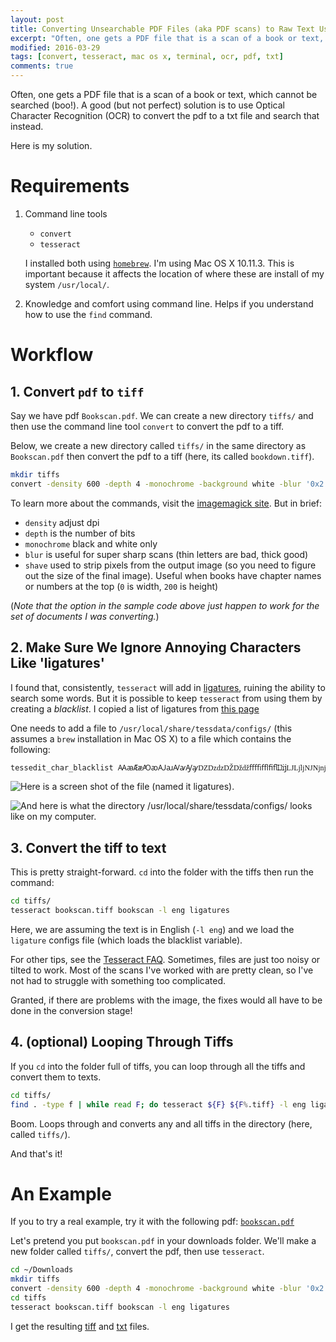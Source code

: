 ```yaml
---
layout: post
title: Converting Unsearchable PDF Files (aka PDF scans) to Raw Text Using Command Line Tools `convert` and `tesseract`
excerpt: "Often, one gets a PDF file that is a scan of a book or text, which cannot be searched (boo!). A good (but not perfect) solution is to use Optical Character Recognition (OCR) to convert the pdf to a txt file and search that instead."
modified: 2016-03-29
tags: [convert, tesseract, mac os x, terminal, ocr, pdf, txt]
comments: true
---
```


Often, one gets a PDF file that is a scan of a book or text, which cannot be searched (boo!). A good (but not perfect) solution is to use Optical Character Recognition (OCR) to convert the pdf to a txt file and search that instead.

Here is my solution.

# Requirements

1. Command line tools
	+ `convert`
	+ `tesseract`
	
	I installed both using [`homebrew`](http://brew.sh/). I'm using Mac OS X 10.11.3. This is important because it affects the location of where these are install of my system `/usr/local/`.
2. Knowledge and comfort using command line. Helps if you understand how to use the `find` command.

# Workflow

## 1. Convert `pdf` to `tiff`

Say we have pdf `Bookscan.pdf`. We can create a new directory `tiffs/` and then use the command line tool `convert` to convert the pdf to a tiff.

Below, we create a new directory called `tiffs/` in the same directory as `Bookscan.pdf` then convert the pdf to a tiff (here, its called `bookdown.tiff`).

```bash
mkdir tiffs
convert -density 600 -depth 4 -monochrome -background white -blur '0x2' -shave '0x200' Bookscan.pdf tiffs/bookdown.tiff
```
	
To learn more about the commands, visit the [imagemagick site](http://www.imagemagick.org/script/command-line-options.php). But in brief:

+ `density` adjust dpi
+ `depth` is the number of bits
+ `monochrome` black and white only
+ `blur` is useful for super sharp scans (thin letters are bad, thick good)
+ `shave` used to strip pixels from the output image (so you need to figure out the size of the final image). Useful when books have chapter names or numbers at the top (`0` is width, `200` is height)

(*Note that the option in the sample code above just happen to work for the set of documents I was converting.*)

## 2. Make Sure We Ignore Annoying Characters Like 'ligatures'

I found that, consistently, `tesseract` will add in [ligatures](https://en.wikipedia.org/wiki/Typographic_ligature), ruining the ability to search some words. But it is possible to keep `tesseract` from using them by creating a *blacklist*. I copied a list of ligatures from [this page](https://en.wikipedia.org/wiki/List_of_precomposed_Latin_characters_in_Unicode) 

One needs to add a file to `/usr/local/share/tessdata/configs/` (this assumes a `brew` installation in Mac OS X) to a file which contains the following:

```bash
tessedit_char_blacklist ꜲꜳÆæꜴꜵꜶꜷꜸꜹꜼꜽǱǲǳǄǅǆﬀﬃﬄﬁﬂĲĳǇǈǉǊǋǌŒœꝎꝏﬅᵫꝠꝡ
```

![Here is a screen shot of the file (named it `ligatures`).](https://www.dropbox.com/s/z7rhn1v66cm4jli/ligatures.png?raw=1)

![And here is what the directory `/usr/local/share/tessdata/configs/` looks like on my computer.](https://www.dropbox.com/s/24nwja0r0y6v2bo/ligatures_dir.png?raw=1)

## 3. Convert the tiff to text

This is pretty straight-forward. `cd` into the folder with the tiffs then run the command:

```bash
cd tiffs/
tesseract bookscan.tiff bookscan -l eng ligatures                                                            
```

Here, we are assuming the text is in English (`-l eng`) and we load the `ligature` configs file (which loads the blacklist variable).

For other tips, see the [Tesseract FAQ](https://github.com/tesseract-ocr/tesseract/wiki/FAQ). Sometimes, files are just too noisy or tilted to work. Most of the scans I've worked with are pretty clean, so I've not had to struggle with something too complicated.

Granted, if there are problems with the image, the fixes would all have to be done in the conversion stage!

## 4. (optional) Looping Through Tiffs

If you `cd` into the folder full of tiffs, you can loop through all the tiffs and convert them to texts.

```bash
cd tiffs/
find . -type f | while read F; do tesseract ${F} ${F%.tiff} -l eng ligatures; done;                          
```

Boom. Loops through and converts any and all tiffs in the directory (here, called `tiffs/`).

And that's it!

# An Example

If you to try a real example, try it with the following pdf: [`bookscan.pdf`](https://www.dropbox.com/s/ihn23r2olq211za/bookscan.pdf?dl=0)

Let's pretend you put `bookscan.pdf` in your downloads folder. We'll make a new folder called `tiffs/`, convert the pdf, then use `tesseract`.

```bash
cd ~/Downloads
mkdir tiffs
convert -density 600 -depth 4 -monochrome -background white -blur '0x2' -shave '200x450' bookscan.pdf tiffs/bookscan.tiff
cd tiffs
tesseract bookscan.tiff bookscan -l eng ligatures
```

I get the resulting [tiff](https://www.dropbox.com/s/4twn7egdkdj0ox0/bookscan.tiff?raw=1) and [txt](https://www.dropbox.com/s/ik27dm6dmjsq05n/bookscan.txt?raw=1) files.

<script>
  (function(i,s,o,g,r,a,m){i['GoogleAnalyticsObject']=r;i[r]=i[r]||function(){
  (i[r].q=i[r].q||[]).push(arguments)},i[r].l=1*new Date();a=s.createElement(o),
  m=s.getElementsByTagName(o)[0];a.async=1;a.src=g;m.parentNode.insertBefore(a,m)
  })(window,document,'script','https://www.google-analytics.com/analytics.js','ga');

  ga('create', 'UA-76163349-1', 'auto');
  ga('send', 'pageview');

</script>